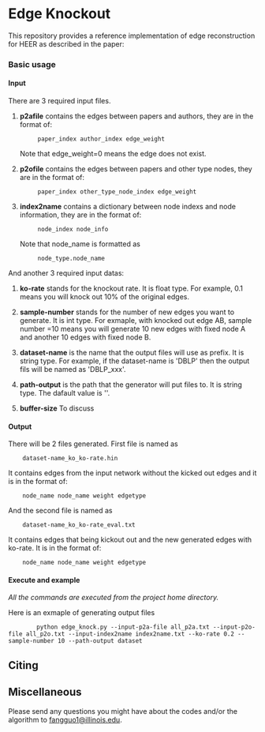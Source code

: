 # Edge Knockout

This repository provides a reference implementation of edge reconstruction for HEER as described in the paper:<br>


### Basic usage

#### Input

There are 3 required input files.
1. **p2afile** contains the edges between papers and authors, they are in the format of:
					
			paper_index author_index edge_weight
					
	Note that edge_weight=0 means the edge does not exist.
	
2. **p2ofile** contains the edges between papers and other type nodes, they are in the format of:

			paper_index other_type_node_index edge_weight
			
3. **index2name** contains a dictionary between node indexs and node information, they are in the format of:
		
			node_index node_info
		
	Note that node_name is formatted as 
		
			node_type.node_name
			
And another 3 required input datas:

1. **ko-rate** stands for the knockout rate. It is float type. For example, 0.1 means you will knock out 10% of the original edges.

2. **sample-number** stands for the number of new edges you want to generate. It is int type. For exmaple, with knocked out edge AB, sample number =10 means you will generate 10 new edges with fixed node A and another 10 edges with fixed node B.

3. **dataset-name** is the name that the output files will use as prefix. It is string type. For example, if the dataset-name is 'DBLP' then the output fils will be named as 'DBLP_xxx'.

4. **path-output** is the path that the generator will put files to. It is string type. The dafault value is ''.

5. **buffer-size** To discuss


#### Output

There will be 2 files generated. First file is named as 
		
		dataset-name_ko_ko-rate.hin

It contains edges from the input network without the kicked out edges and it is in the format of:

		node_name node_name weight edgetype
		
And the second file is named as 
		
		dataset-name_ko_ko-rate_eval.txt

It contains edges that being kickout out and the new generated edges with ko-rate. It is in the format of:

		node_name node_name weight edgetype
		
							
#### Execute and example

_All the commands are executed from the project home directory._<br/>

Here is an exmaple of generating output files

			python edge_knock.py --input-p2a-file all_p2a.txt --input-p2o-file all_p2o.txt --input-index2name index2name.txt --ko-rate 0.2 --sample-number 10 --path-output dataset

## Citing


## Miscellaneous

Please send any questions you might have about the codes and/or the algorithm to <fangguo1@illinois.edu>.



